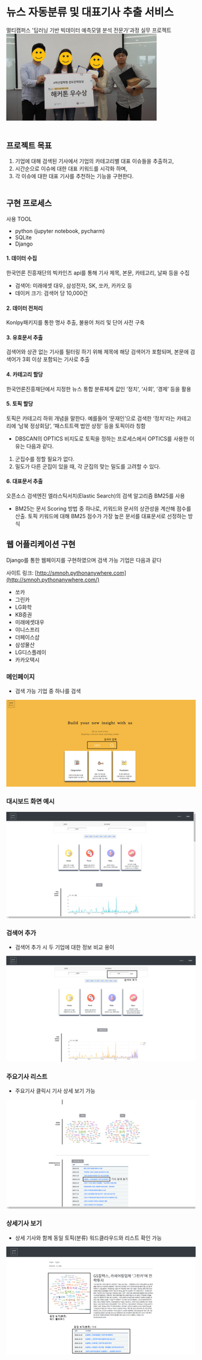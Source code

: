 # 뉴스 자동분류 및 대표기사 추출 서비스
멀티캠퍼스 '딥러닝 기반 빅데이터 예측모델 분석 전문가'과정 실무 프로젝트
<img width="400" src="https://github.com/findsolution88/ML_Study/blob/master/%EB%A9%80%ED%8B%B0%EC%BA%A0%ED%8D%BC%EC%8A%A4%20%ED%94%84%EB%A1%9C%EC%A0%9D%ED%8A%B8/4_web/capture/%EC%88%98%EC%83%81.jpg">
<br><br>
## 프로젝트 목표
1. 기업에 대해 검색된 기사에서 기업의 카테고리별 대표 이슈들을 추출하고,
2. 시간순으로 이슈에 대한 대표 키워드를 시각화 하며,
3. 각 이슈에 대한 대표 기사를 추천하는 기능을 구현한다.
<br><br>
## 구현 프로세스
사용 TOOL
- python (jupyter notebook, pycharm)
- SQLite
- Django
#### 1. 데이터 수집
한국언론 진흥재단의 빅카인즈 api를 통해 기사 제목, 본문, 카테고리, 날짜 등을 수집
- 검색어: 미래에셋 대우, 삼성전자, SK, 쏘카, 카카오 등
- 데이커 크기: 검색어 당 10,000건
#### 2. 데이터 전처리
Konlpy패키지를 통한 명사 추출, 불용어 처리 및 단어 사전 구축
#### 3. 유효문서 추출
검색어와 상관 없는 기사를 필터링 하기 위해 제목에 해당 검색어가 포함되며, 본문에 검색어가 3회 이상 포함되는 기사로 추출
#### 4. 카테고리 할당
한국언론진흥재단에서 지정한 뉴스 통합 분류체계 값인 ‘정치‘, ‘사회’, ‘경제’ 등을 활용
#### 5. 토픽 할당
토픽은 카테고리 하위 개념을 말한다. 예를들어 ‘문재인’으로 검색한 ‘정치’라는 카테고리에 ‘남북 정상회담’, ‘패스트트랙 법안 상정’ 등을 토픽이라 칭함
- DBSCAN의 OPTICS
비지도로 토픽을 정하는 프로세스에서 OPTICS를 사용한 이유는 다음과 같다.
1. 군집수를 정할 필요가 없다. 
2. 밀도가 다른 군집이 있을 때, 각 군집의 맞는 밀도를 고려할 수 있다.
#### 6. 대표문서 추출
오픈소스 검색엔진 엘라스틱서치(Elastic Search)의 검색 알고리즘 BM25를 사용
- BM25는 문서 Scoring 방법 중 하나로, 키워드와 문서의 상관성을 계산해 점수를 산출. 토픽 키워드에 대해 BM25 점수가 가장 높은 문서를 대표문서로 선정하는 방식

## 웹 어플리케이션 구현
Django를 통한 웹페이지를 구현하였으며 검색 가능 기업은 다음과 같다

사이트 링크: [http://smnoh.pythonanywhere.com](http://smnoh.pythonanywhere.com/) 

- 쏘카
- 그린카
- LG화학
- KB증권
- 미래에셋대우
- 이니스프리
- 더페이스샵
- 삼성물산
- LG디스플레이
- 카카오택시

### 메인페이지
- 검색 가능 기업 중 하나를 검색
<img src="https://github.com/findsolution88/ML_Study/blob/master/%EB%A9%80%ED%8B%B0%EC%BA%A0%ED%8D%BC%EC%8A%A4%20%ED%94%84%EB%A1%9C%EC%A0%9D%ED%8A%B8/4_web/capture/1.PNG">

### 대시보드 화면 예시
<img src="https://github.com/findsolution88/ML_Study/blob/master/%EB%A9%80%ED%8B%B0%EC%BA%A0%ED%8D%BC%EC%8A%A4%20%ED%94%84%EB%A1%9C%EC%A0%9D%ED%8A%B8/4_web/capture/2.PNG">

### 검색어 추가
- 검색어 추가 시 두 기업에 대한 정보 비교 용이
<img src="https://github.com/findsolution88/ML_Study/blob/master/%EB%A9%80%ED%8B%B0%EC%BA%A0%ED%8D%BC%EC%8A%A4%20%ED%94%84%EB%A1%9C%EC%A0%9D%ED%8A%B8/4_web/capture/3.PNG">

### 주요기사 리스트
- 주요기사 클릭시 기사 상세 보기 가능
<img src="https://github.com/findsolution88/ML_Study/blob/master/%EB%A9%80%ED%8B%B0%EC%BA%A0%ED%8D%BC%EC%8A%A4%20%ED%94%84%EB%A1%9C%EC%A0%9D%ED%8A%B8/4_web/capture/4.PNG">

### 상세기사 보기 
- 상세 기사와 함께 동일 토픽(분류) 워드클라우드와 리스트 확인 가능
<img src="https://github.com/findsolution88/ML_Study/blob/master/%EB%A9%80%ED%8B%B0%EC%BA%A0%ED%8D%BC%EC%8A%A4%20%ED%94%84%EB%A1%9C%EC%A0%9D%ED%8A%B8/4_web/capture/5.PNG">